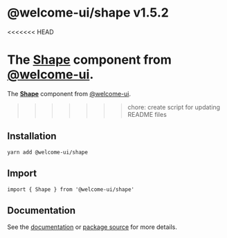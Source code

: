 # @welcome-ui/shape v1.5.2
<<<<<<< HEAD

The [Shape](http://welcome-ui.com/components/shape) component from [@welcome-ui](http://welcome-ui.com).
=======
  
The **[Shape](http://welcome-ui.com/components/shape)** component from [@welcome-ui](http://welcome-ui.com).
>>>>>>> chore: create script for updating README files

## Installation

    yarn add @welcome-ui/shape

## Import

    import { Shape } from '@welcome-ui/shape'

## Documentation

See the [documentation](http://welcome-ui.com/components/shape) or [package source](https://github.com/WTTJ/welcome-ui/tree/v1.5.2/packages/Shape) for more details.
